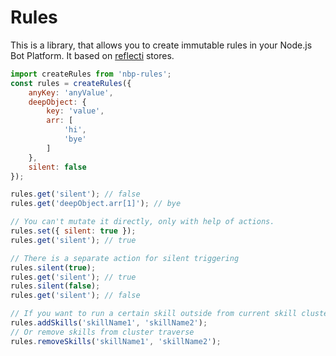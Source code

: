 # Rules
This is a library, that allows you to create immutable rules in your Node.js Bot Platform. It based on [reflecti](https://github.com/maxmert/reflecti) stores.

```js
import createRules from 'nbp-rules';
const rules = createRules({
    anyKey: 'anyValue',
    deepObject: {
        key: 'value',
        arr: [
            'hi',
            'bye'
        ]
    },
    silent: false
});

rules.get('silent'); // false
rules.get('deepObject.arr[1]'); // bye

// You can't mutate it directly, only with help of actions.
rules.set({ silent: true });
rules.get('silent'); // true

// There is a separate action for silent triggering
rules.silent(true);
rules.get('silent'); // true
rules.silent(false);
rules.get('silent'); // false

// If you want to run a certain skill outside from current skill cluster, use this action
rules.addSkills('skillName1', 'skillName2');
// Or remove skills from cluster traverse
rules.removeSkills('skillName1', 'skillName2');
```